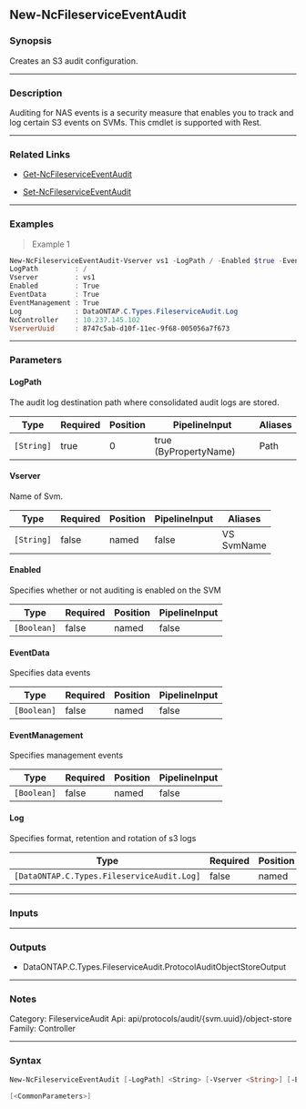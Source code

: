 New-NcFileserviceEventAudit
---------------------------

### Synopsis
Creates an S3 audit configuration.

---

### Description

Auditing for NAS events is a security measure that enables you to track and log certain S3 events on SVMs. This cmdlet is supported with Rest.

---

### Related Links
* [Get-NcFileserviceEventAudit](Get-NcFileserviceEventAudit)

* [Set-NcFileserviceEventAudit](Set-NcFileserviceEventAudit)

---

### Examples
> Example 1

```PowerShell
New-NcFileserviceEventAudit-Vserver vs1 -LogPath / -Enabled $true -EventManagement $true -EventData $true -Log $a
LogPath         : /
Vserver         : vs1
Enabled         : True
EventData       : True
EventManagement : True
Log             : DataONTAP.C.Types.FileserviceAudit.Log
NcController    : 10.237.145.102
VserverUuid     : 8747c5ab-d10f-11ec-9f68-005056a7f673

```

---

### Parameters
#### **LogPath**
The audit log destination path where consolidated audit logs are stored.

|Type      |Required|Position|PipelineInput        |Aliases|
|----------|--------|--------|---------------------|-------|
|`[String]`|true    |0       |true (ByPropertyName)|Path   |

#### **Vserver**
Name of Svm.

|Type      |Required|Position|PipelineInput|Aliases       |
|----------|--------|--------|-------------|--------------|
|`[String]`|false   |named   |false        |VS<br/>SvmName|

#### **Enabled**
Specifies whether or not auditing is enabled on the SVM

|Type       |Required|Position|PipelineInput|
|-----------|--------|--------|-------------|
|`[Boolean]`|false   |named   |false        |

#### **EventData**
Specifies data events

|Type       |Required|Position|PipelineInput|
|-----------|--------|--------|-------------|
|`[Boolean]`|false   |named   |false        |

#### **EventManagement**
Specifies management events

|Type       |Required|Position|PipelineInput|
|-----------|--------|--------|-------------|
|`[Boolean]`|false   |named   |false        |

#### **Log**
Specifies format, retention and rotation of s3 logs

|Type                                      |Required|Position|PipelineInput|
|------------------------------------------|--------|--------|-------------|
|`[DataONTAP.C.Types.FileserviceAudit.Log]`|false   |named   |false        |

---

### Inputs

---

### Outputs
* DataONTAP.C.Types.FileserviceAudit.ProtocolAuditObjectStoreOutput

---

### Notes
Category: FileserviceAudit
Api: api/protocols/audit/{svm.uuid}/object-store
Family: Controller

---

### Syntax
```PowerShell
New-NcFileserviceEventAudit [-LogPath] <String> [-Vserver <String>] [-Enabled <Boolean>] [-EventData <Boolean>] [-EventManagement <Boolean>] [-Log <DataONTAP.C.Types.FileserviceAudit.Log>] 
```
```PowerShell
[<CommonParameters>]
```
